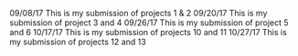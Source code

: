 09/08/17
This is my submission of projects 1 & 2
09/20/17
This is my submission of project 3 and 4
09/26/17
This is my submission of project 5 and 6
10/17/17 
This is my submission of projects 10 and 11
10/27/17
This is my submission of projects 12 and 13

